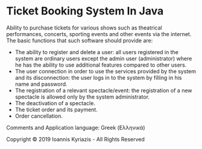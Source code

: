 # Ticket Booking System In Java
Ability to purchase tickets for various shows such as theatrical performances, concerts, sporting events and other events via the internet. The basic functions that such software should provide are:
- The ability to register and delete a user: all users registered in the system are ordinary users except the admin user (administrator) where he has the ability to use additional features compared to other users.
- The user connection in order to use the services provided by the system and its disconnection: the user logs in to the system by filling in his name and password.
- The registration of a relevant spectacle/event: the registration of a new spectacle is allowed only by the system administrator.
- The deactivation of a spectacle.
- The ticket order and its payment.
- Order cancellation.

Comments and Application language: Greek (Ελληνικά)

Copyright © 2019 Ioannis Kyriazis - All Rights Reserved
